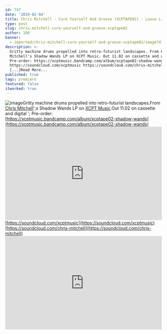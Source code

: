 ```yaml
---
id: 747
date: '2019-02-04'
title: Chris Mitchell - Cure Yourself And Groove (XCPTAPE02) - Loose Lips
type: post
slug: chris-mitchell-cure-yourself-and-groove-xcptape02
author: 100
banner:
  - imported/chris-mitchell-cure-yourself-and-groove-xcptape02/image747.jpeg
description: >-
  Gritty machine drums propelled into retro-futurist landscapes. From Chris
  Mitchell's Shadow Wands LP on XCPT Music. Out 11.02 on cassette and digital –
  Pre-order: https://xcptmusic.bandcamp.com/album/xcptape02-shadow-wands
  https://soundcloud.com/xcptmusic https://soundcloud.com/chris-mitchell
  [...]Read More...
published: true
tags: premiere
featured: false
itworked: true
---
```

![image](../imported/chris-mitchell-cure-yourself-and-groove-xcptape02/image747.jpeg)Gritty machine drums propelled into retro-futurist landscapes.From [Chris Mitchell](https://chrismitchell1.bandcamp.com/)';s Shadow Wands LP on [XCPT Music](https://www.residentadvisor.net/record-label.aspx?id=13913).Out 11.02 on cassette and digital '; Pre-order: [https://xcptmusic.bandcamp.com/album/xcptape02-shadow-wands](https://xcptmusic.bandcamp.com/album/xcptape02-shadow-wands)<iframe width='100%' height='300' scrolling='no' frameborder='no' allow='autoplay' src='https://w.soundcloud.com/player/?url=https%3A//api.soundcloud.com/tracks/570083757&color=%23ff5500&auto_play=false&hide_related=false&show_comments=true&show_user=true&show_reposts=false&show_teaser=true'></iframe>[https://soundcloud.com/xcptmusic](https://soundcloud.com/xcptmusic)[https://soundcloud.com/chris-mitchell](https://soundcloud.com/chris-mitchell)<iframe width='100%' height='300' scrolling='no' frameborder='no' allow='autoplay' src='https://www.youtube.com/embed/7pnTX2ZRO9M'></iframe>